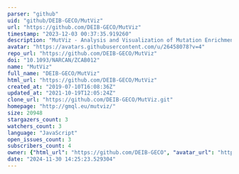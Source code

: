 ```yaml
---
parser: "github"
uid: "github/DEIB-GECO/MutViz"
url: "https://github.com/DEIB-GECO/MutViz"
timestamp: "2023-12-03 00:37:35.919260"
description: "MutViz - Analysis and Visualization of Mutation Enrichments for Selected Genomic Regions and Cancer Types"
avatar: "https://avatars.githubusercontent.com/u/26458078?v=4"
repo_url: "https://github.com/DEIB-GECO/MutViz"
doi: "10.1093/NARCAN/ZCAB012"
name: "MutViz"
full_name: "DEIB-GECO/MutViz"
html_url: "https://github.com/DEIB-GECO/MutViz"
created_at: "2019-07-10T16:08:36Z"
updated_at: "2021-10-19T12:05:24Z"
clone_url: "https://github.com/DEIB-GECO/MutViz.git"
homepage: "http://gmql.eu/mutviz/"
size: 20948
stargazers_count: 3
watchers_count: 3
language: "JavaScript"
open_issues_count: 3
subscribers_count: 4
owner: {"html_url": "https://github.com/DEIB-GECO", "avatar_url": "https://avatars.githubusercontent.com/u/26458078?v=4", "login": "DEIB-GECO", "type": "Organization"}
date: "2024-11-30 14:25:23.529304"
---
```

